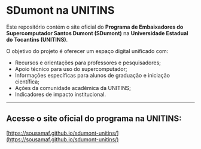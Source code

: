 # SDumont na UNITINS

Este repositório contém o site oficial do **Programa de Embaixadores do Supercomputador Santos Dumont (SDumont)** na **Universidade Estadual do Tocantins (UNITINS)**.

O objetivo do projeto é oferecer um espaço digital unificado com:

- Recursos e orientações para professores e pesquisadores;
- Apoio técnico para uso do supercomputador;
- Informações específicas para alunos de graduação e iniciação científica;
- Ações da comunidade acadêmica da UNITINS;
- Indicadores de impacto institucional.

---

## Acesse o site oficial do programa na UNITINS:

[https://sousamaf.github.io/sdumont-unitins/](https://sousamaf.github.io/sdumont-unitins/)

